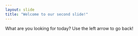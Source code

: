 ```yaml
---
layout: slide
title: "Welcome to our second slide!"
---
```

What are you looking for today?
Use the left arrow to go back!
